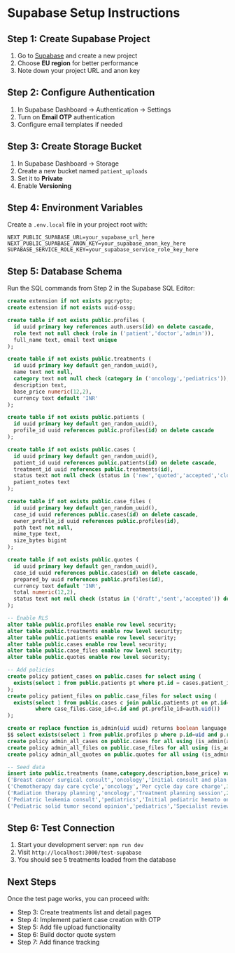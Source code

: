 # Supabase Setup Instructions

## Step 1: Create Supabase Project

1. Go to [Supabase](https://supabase.com) and create a new project
2. Choose **EU region** for better performance
3. Note down your project URL and anon key

## Step 2: Configure Authentication

1. In Supabase Dashboard → Authentication → Settings
2. Turn on **Email OTP** authentication
3. Configure email templates if needed

## Step 3: Create Storage Bucket

1. In Supabase Dashboard → Storage
2. Create a new bucket named `patient_uploads`
3. Set it to **Private**
4. Enable **Versioning**

## Step 4: Environment Variables

Create a `.env.local` file in your project root with:

```env
NEXT_PUBLIC_SUPABASE_URL=your_supabase_url_here
NEXT_PUBLIC_SUPABASE_ANON_KEY=your_supabase_anon_key_here
SUPABASE_SERVICE_ROLE_KEY=your_supabase_service_role_key_here
```

## Step 5: Database Schema

Run the SQL commands from Step 2 in the Supabase SQL Editor:

```sql
create extension if not exists pgcrypto;
create extension if not exists uuid-ossp;

create table if not exists public.profiles (
  id uuid primary key references auth.users(id) on delete cascade,
  role text not null check (role in ('patient','doctor','admin')),
  full_name text, email text unique
);

create table if not exists public.treatments (
  id uuid primary key default gen_random_uuid(),
  name text not null,
  category text not null check (category in ('oncology','pediatrics')),
  description text,
  base_price numeric(12,2),
  currency text default 'INR'
);

create table if not exists public.patients (
  id uuid primary key default gen_random_uuid(),
  profile_id uuid references public.profiles(id) on delete cascade
);

create table if not exists public.cases (
  id uuid primary key default gen_random_uuid(),
  patient_id uuid references public.patients(id) on delete cascade,
  treatment_id uuid references public.treatments(id),
  status text not null check (status in ('new','quoted','accepted','closed')) default 'new',
  patient_notes text
);

create table if not exists public.case_files (
  id uuid primary key default gen_random_uuid(),
  case_id uuid references public.cases(id) on delete cascade,
  owner_profile_id uuid references public.profiles(id),
  path text not null,
  mime_type text,
  size_bytes bigint
);

create table if not exists public.quotes (
  id uuid primary key default gen_random_uuid(),
  case_id uuid references public.cases(id) on delete cascade,
  prepared_by uuid references public.profiles(id),
  currency text default 'INR',
  total numeric(12,2),
  status text not null check (status in ('draft','sent','accepted')) default 'draft'
);

-- Enable RLS
alter table public.profiles enable row level security;
alter table public.treatments enable row level security;
alter table public.patients enable row level security;
alter table public.cases enable row level security;
alter table public.case_files enable row level security;
alter table public.quotes enable row level security;

-- Add policies
create policy patient_cases on public.cases for select using (
  exists(select 1 from public.patients pt where pt.id = cases.patient_id and pt.profile_id = auth.uid())
);
create policy patient_files on public.case_files for select using (
  exists(select 1 from public.cases c join public.patients pt on pt.id=c.patient_id
         where case_files.case_id=c.id and pt.profile_id=auth.uid())
);

create or replace function is_admin(uid uuid) returns boolean language sql as
$$ select exists(select 1 from public.profiles p where p.id=uid and p.role='admin') $$;
create policy admin_all_cases on public.cases for all using (is_admin(auth.uid()));
create policy admin_all_files on public.case_files for all using (is_admin(auth.uid()));
create policy admin_all_quotes on public.quotes for all using (is_admin(auth.uid()));

-- Seed data
insert into public.treatments (name,category,description,base_price) values
('Breast cancer surgical consult','oncology','Initial consult and plan',15000),
('Chemotherapy day care cycle','oncology','Per cycle day care charge',30000),
('Radiation therapy planning','oncology','Treatment planning session',25000),
('Pediatric leukemia consult','pediatrics','Initial pediatric hemato oncology consult',18000),
('Pediatric solid tumor second opinion','pediatrics','Specialist review with plan',20000);
```

## Step 6: Test Connection

1. Start your development server: `npm run dev`
2. Visit `http://localhost:3000/test-supabase`
3. You should see 5 treatments loaded from the database

## Next Steps

Once the test page works, you can proceed with:
- Step 3: Create treatments list and detail pages
- Step 4: Implement patient case creation with OTP
- Step 5: Add file upload functionality
- Step 6: Build doctor quote system
- Step 7: Add finance tracking
